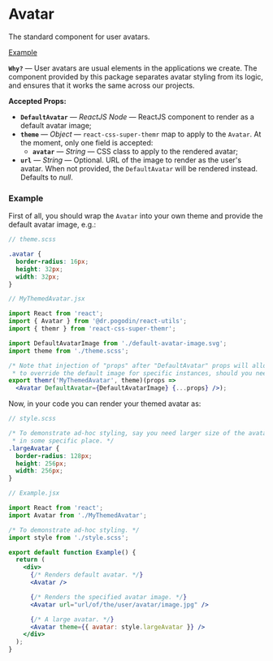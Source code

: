 # Avatar
The standard component for user avatars.

[Example](#example)

**`Why?`** &mdash; User avatars are usual elements in the applications we
create. The component provided by this package separates avatar styling from
its logic, and ensures that it works the same across our projects.

**Accepted Props:**
- **`DefaultAvatar`** &mdash; *ReactJS Node* &mdash; ReactJS component to render
  as a default avatar image;
- **`theme`** &mdash; *Object* &mdash; `react-css-super-themr` map to apply to
  the `Avatar`. At the moment, only one field is accepted:
  - **`avatar`** &mdash; *String* &mdash; CSS class to apply to the rendered
    avatar;
- **`url`** &mdash; *String* &mdash; Optional. URL of the image to render as
  the user's avatar. When not provided, the `DefaultAvatar` will be rendered
  instead. Defaults to *null*.

### Example
First of all, you should wrap the `Avatar` into your own theme and provide
the default avatar image, e.g.:
```scss
// theme.scss

.avatar {
  border-radius: 16px;
  height: 32px;
  width: 32px;
}
```
```jsx
// MyThemedAvatar.jsx

import React from 'react';
import { Avatar } from '@dr.pogodin/react-utils';
import { themr } from 'react-css-super-themr';

import DefaultAvatarImage from './default-avatar-image.svg';
import theme from './theme.scss';

/* Note that injection of "props" after "DefaultAvatar" props will allow
 * to override the default image for specific instances, should you need to. */
export themr('MyThemedAvatar', theme)(props =>
  <Avatar DefaultAvatar={DefaultAvatarImage} {...props} />);
```

Now, in your code you can render your themed avatar as:
```scss
// style.scss

/* To demonstrate ad-hoc styling, say you need larger size of the avatar
 * in some specific place. */
.largeAvatar {
  border-radius: 128px;
  height: 256px;
  width: 256px;
}
```

```jsx
// Example.jsx

import React from 'react';
import Avatar from './MyThemedAvatar';

/* To demonstrate ad-hoc styling. */
import style from './style.scss';

export default function Example() {
  return (
    <div>
      {/* Renders default avatar. */}
      <Avatar />

      {/* Renders the specified avatar image. */}
      <Avatar url="url/of/the/user/avatar/image.jpg" />

      {/* A large avatar. */}
      <Avatar theme={{ avatar: style.largeAvatar }} />
    </div>
  );
}
```
